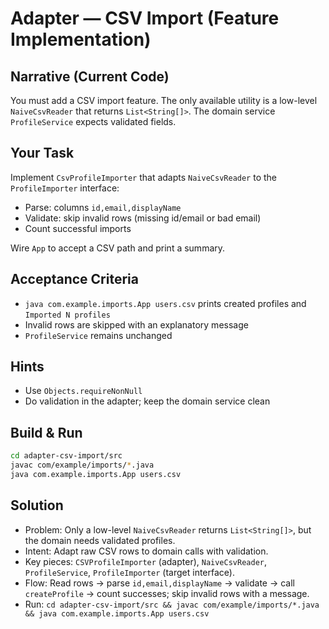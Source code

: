 # Adapter — CSV Import (Feature Implementation)

## Narrative (Current Code)
You must add a CSV import feature. The only available utility is a low-level `NaiveCsvReader` that returns `List<String[]>`. The domain service `ProfileService` expects validated fields.

## Your Task
Implement `CsvProfileImporter` that adapts `NaiveCsvReader` to the `ProfileImporter` interface:
- Parse: columns `id,email,displayName`
- Validate: skip invalid rows (missing id/email or bad email)
- Count successful imports

Wire `App` to accept a CSV path and print a summary.

## Acceptance Criteria
- `java com.example.imports.App users.csv` prints created profiles and `Imported N profiles`
- Invalid rows are skipped with an explanatory message
- `ProfileService` remains unchanged

## Hints
- Use `Objects.requireNonNull`
- Do validation in the adapter; keep the domain service clean

## Build & Run
```bash
cd adapter-csv-import/src
javac com/example/imports/*.java
java com.example.imports.App users.csv
```

## Solution
- Problem: Only a low-level `NaiveCsvReader` returns `List<String[]>`, but the domain needs validated profiles.
- Intent: Adapt raw CSV rows to domain calls with validation.
- Key pieces: `CSVProfileImporter` (adapter), `NaiveCsvReader`, `ProfileService`, `ProfileImporter` (target interface).
- Flow: Read rows → parse `id,email,displayName` → validate → call `createProfile` → count successes; skip invalid rows with a message.
- Run: `cd adapter-csv-import/src && javac com/example/imports/*.java && java com.example.imports.App users.csv`